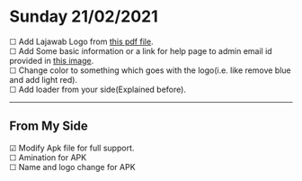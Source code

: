 # Sunday 21/02/2021
&#9744; Add Lajawab Logo from [this pdf file](icon.pdf).   
&#9744; Add Some basic information or a link for help page to admin email id provided in [this image](data.jpeg).  
&#9744; Change color to something which goes with the logo(i.e. like remove blue and add light red).  
&#9744; Add loader from your side(Explained before).   
___
## From My Side
&#9745; Modify Apk file for full support.  
&#9744; Amination for APK  
&#9744; Name and logo change for APK